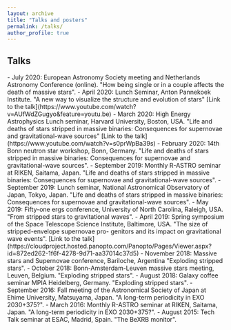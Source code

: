 ```yaml
---
layout: archive
title: "Talks and posters"
permalink: /talks/
author_profile: true
---
```


<h2>Talks</h2>
- July 2020: European Astronomy Society meeting and Netherlands Astronomy Conference (online). "How being single or in a couple affects the death of massive stars".
- April 2020:  Lunch Seminar, Anton Pannekoek Institute. "A new way to visualize the structure 
and evolution of stars" [Link to the talk](https://www.youtube.com/watch?v=AUfWdZGugyo&feature=youtu.be)
- March 2020: High Energy Astrophysics Lunch seminar, Harvard University, Boston, USA. "Life and deaths of stars stripped in massive binaries:
Consequences for supernovae and gravitational-wave sources" [Link to the talk](https://www.youtube.com/watch?v=s0prWpBa39s)
- February 2020: 14th Bonn neutron star workshop, Bonn, Germany. "Life and deaths of stars stripped in massive binaries:
Consequences for supernovae and gravitational-wave sources".
- September 2019: Monthly R-ASTRO seminar at RIKEN, Saitama, Japan. "Life and deaths of stars stripped in massive binaries:
Consequences for supernovae and gravitational-wave sources".
- September 2019: Lunch seminar, National Astronomical Observatory of Japan, Tokyo,
Japan. "Life and deaths of stars stripped in massive binaries:
Consequences for supernovae and gravitational-wave sources".
- May 2019: Fifty-one ergs conference, University of North Carolina, Raleigh,
USA. "From stripped stars to gravitational waves".
- April 2019: Spring symposium of the Space Telescope Science Institute, Baltimore, USA. "The size of stripped-envelope supernovae pro-
genitors and its impact on gravitational wave events". [Link to the talk](https://cloudproject.hosted.panopto.com/Panopto/Pages/Viewer.aspx?id=872ed262-1f6f-4278-9d71-aa37014c37d5)
- November 2018: Massive stars and Supernovae conference, Bariloche, Argentina
"Exploding stripped stars".
- October 2018: Bonn-Amsterdam-Leuven massive stars meeting, Leuven, Belgium.
"Exploding stripped stars".
- August 2018: Galaxy coffee seminar MPIA Heidelberg, Germany. "Exploding
stripped stars".
- September 2016: Fall meeting of the Astronomical Society of Japan at Ehime University, Matsuyama, Japan. "A long-term periodicity in EXO
2030+375?".
- March 2016: Monthly R-ASTRO seminar at RIKEN, Saitama, Japan. "A
long-term periodicity in EXO 2030+375?".
- August 2015: Tech Talk seminar at ESAC, Madrid, Spain. "The BeXRB
monitor".